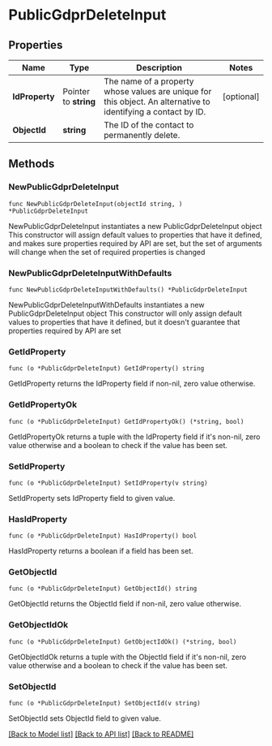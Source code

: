 # PublicGdprDeleteInput

## Properties

Name | Type | Description | Notes
------------ | ------------- | ------------- | -------------
**IdProperty** | Pointer to **string** | The name of a property whose values are unique for this object. An alternative to identifying a contact by ID. | [optional] 
**ObjectId** | **string** | The ID of the contact to permanently delete. | 

## Methods

### NewPublicGdprDeleteInput

`func NewPublicGdprDeleteInput(objectId string, ) *PublicGdprDeleteInput`

NewPublicGdprDeleteInput instantiates a new PublicGdprDeleteInput object
This constructor will assign default values to properties that have it defined,
and makes sure properties required by API are set, but the set of arguments
will change when the set of required properties is changed

### NewPublicGdprDeleteInputWithDefaults

`func NewPublicGdprDeleteInputWithDefaults() *PublicGdprDeleteInput`

NewPublicGdprDeleteInputWithDefaults instantiates a new PublicGdprDeleteInput object
This constructor will only assign default values to properties that have it defined,
but it doesn't guarantee that properties required by API are set

### GetIdProperty

`func (o *PublicGdprDeleteInput) GetIdProperty() string`

GetIdProperty returns the IdProperty field if non-nil, zero value otherwise.

### GetIdPropertyOk

`func (o *PublicGdprDeleteInput) GetIdPropertyOk() (*string, bool)`

GetIdPropertyOk returns a tuple with the IdProperty field if it's non-nil, zero value otherwise
and a boolean to check if the value has been set.

### SetIdProperty

`func (o *PublicGdprDeleteInput) SetIdProperty(v string)`

SetIdProperty sets IdProperty field to given value.

### HasIdProperty

`func (o *PublicGdprDeleteInput) HasIdProperty() bool`

HasIdProperty returns a boolean if a field has been set.

### GetObjectId

`func (o *PublicGdprDeleteInput) GetObjectId() string`

GetObjectId returns the ObjectId field if non-nil, zero value otherwise.

### GetObjectIdOk

`func (o *PublicGdprDeleteInput) GetObjectIdOk() (*string, bool)`

GetObjectIdOk returns a tuple with the ObjectId field if it's non-nil, zero value otherwise
and a boolean to check if the value has been set.

### SetObjectId

`func (o *PublicGdprDeleteInput) SetObjectId(v string)`

SetObjectId sets ObjectId field to given value.



[[Back to Model list]](../README.md#documentation-for-models) [[Back to API list]](../README.md#documentation-for-api-endpoints) [[Back to README]](../README.md)


